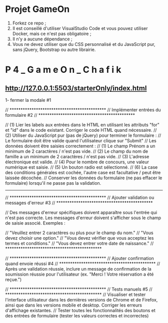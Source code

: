# Projet GameOn
1. Forkez ce repo ;
2. Il est conseillé d'utiliser VisualStudio Code et vous pouvez utiliser Docker, mais ce n'est pas obligatoire ;
3. Il n'y a aucune dépendance ;
4. Vous ne devez utiliser que du CSS personnalisé et du JavaScript pur, sans jQuery, Bootstrap ou autre librairie.
#   P 4 _ G a m e O n _ C h a f i k 

http://127.0.0.1:5503/starterOnly/index.html
------

1- fermer la modale #1

// ********************************************
// Implémenter entrées du formulaire #2
// ********************************************


// (1) Lier les labels aux entrées dans le HTML en utilisant les attributs "for" et "id" dans le code existant. Corriger le code HTML quand nécessaire.
// (2) Utiliser du JavaScript pur (pas de jQuery) pour terminer le formulaire :
// Le formulaire doit être valide quand l'utilisateur clique sur "Submit"
// Les données doivent être saisies correctement :
// (1) Le champ Prénom a un minimum de 2 caractères / n'est pas vide.
// (2) Le champ du nom de famille a un minimum de 2 caractères / n'est pas vide.
// (3) L'adresse électronique est valide.
// (4) Pour le nombre de concours, une valeur numérique est saisie.
// (5) Un bouton radio est sélectionné.
// (6) La case des conditions générales est cochée, l'autre case est facultative / peut être laissée décochée.
// Conserver les données du formulaire (ne pas effacer le formulaire) lorsqu'il ne passe pas la validation.

-------------------------------------------

 // ********************************************
// Ajouter validation ou messages d'erreur #3
// ********************************************

// Des messages d'erreur spécifiques doivent apparaître sous l'entrée qui n'est pas correcte. Les messages d'erreur doivent s'afficher sous le champ de saisie associé. Exemples :

// "Veuillez entrer 2 caractères ou plus pour le champ du nom."
// "Vous devez choisir une option."
// "Vous devez vérifier que vous acceptez les termes et conditions."
// "Vous devez entrer votre date de naissance."
// ********************************************

// ********************************************
// Ajouter confirmation quand envoie réussi #4
// ********************************************
// Après une validation réussie, inclure un message de confirmation de la soumission réussie pour l'utilisateur 
(ex. "Merci ! Votre réservation a été reçue.")


// ********************************************
// Tests manuels #5
// ********************************************
// Visualiser et tester l'interface utilisateur dans les dernières versions de Chrome et de Firefox, ainsi que dans les versions mobile et desktop. Corriger les erreurs d'affichage existantes.
// Tester toutes les fonctionnalités des boutons et des entrées de formulaire (tester les valeurs correctes et incorrectes)